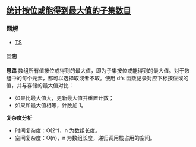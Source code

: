## [统计按位或能得到最大值的子集数目](https://leetcode-cn.com/problems/count-number-of-maximum-bitwise-or-subsets/)
### 题解
+ [TS](../../ts/2048/2044.ts)

#### 回溯
**思路**
数组所有值按位或得到的最大值，即为子集按位或能得到的最大值。对于数组中的每个元素，都可以选择取或者不取。使用 dfs 函数记录对应下标按位或的值，并与存储的最大值对比：
+ 如果比最大值大，更新最大值并重置计数；
+ 如果和最大值相等，计数加 1。

**复杂度分析**
+ 时间复杂度：O(2ⁿ)，n 为数组长度。
+ 空间复杂度：O(n)，n 为数组长度，递归调用栈占用的空间。